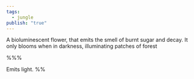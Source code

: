 ```yaml
---
tags:
  - jungle
publish: "true"
---
```

A bioluminescent flower, that emits the smell of burnt sugar and decay. It only blooms when in darkness, illuminating patches of forest

%%%

Emits light. 
%%
